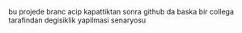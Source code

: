 bu projede branc acip kapattiktan sonra github da baska bir collega tarafindan degisiklik yapilmasi senaryosu
